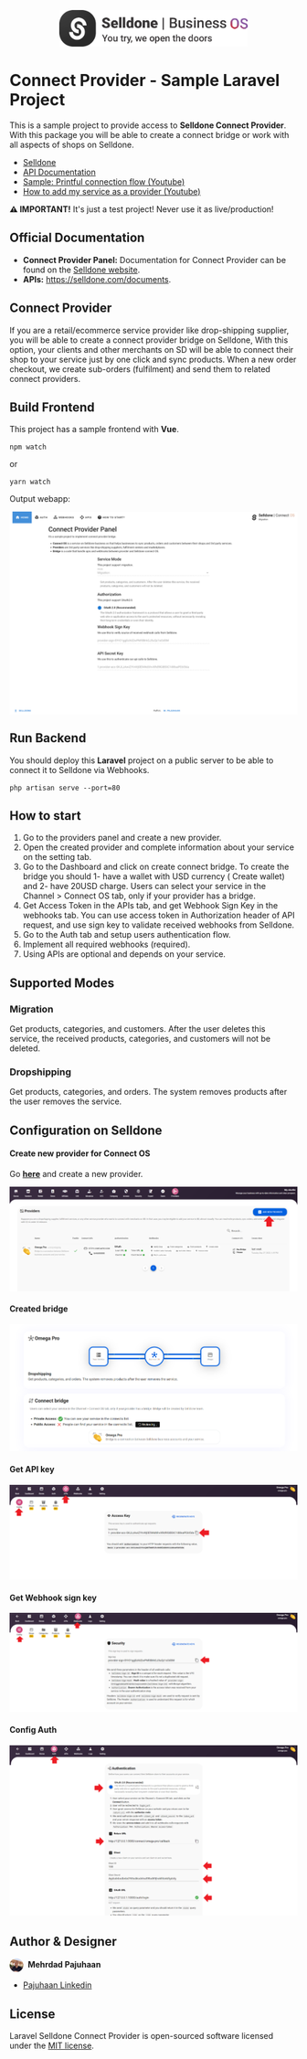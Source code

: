 <p align="center"><img src="./art/logo.png" alt="Selldone Client" height="64"></p>

# Connect Provider - Sample Laravel Project

This is a sample project to provide access to **Selldone Connect Provider**. With this package
you will be able to create a connect bridge or work with all aspects of shops on Selldone.

- [Selldone](https://selldone.com/)
- [API Documentation](https://selldone.com/documents)
- [Sample: Printful connection flow (Youtube)](https://youtu.be/CqgZG3Vkf64)
- [How to add my service as a provider (Youtube)](https://youtu.be/cVZZRJZv5x8)


**⚠ IMPORTANT!** It's just a test project! Never use it as live/production!

## Official Documentation

* **Connect Provider Panel:** Documentation for Connect Provider can be found on
  the [Selldone website](https://selldone.com/shuttle/providers).
* **APIs:** https://selldone.com/documents.

## Connect Provider

If you are a retail/ecommerce service provider like drop-shipping supplier, you will be able to create a connect
provider bridge on Selldone, With this option, your clients and other merchants on SD will be able to connect their shop
to your service just by one click and sync products. When a new order checkout, we create sub-orders  (fulfilment) and
send them to related connect providers.

## Build Frontend
This project has a sample frontend with **Vue**.
```shell
npm watch
```
or
```shell
yarn watch
```
Output webapp:

<img align="center" src="./art/webapp.png" >


## Run Backend
You should deploy this **Laravel** project on a public server to be able to connect it to Selldone via Webhooks.

```shell
php artisan serve --port=80
```


## How to start

1. Go to the providers panel and create a new provider.
2. Open the created provider and complete information about your service on the setting tab.
3. Go to the Dashboard and click on create connect bridge. To create the bridge you should 1- have a wallet with USD currency ( Create wallet) and 2- have 20USD charge. Users can select your service in the Channel > Connect OS tab, only if your provider has a bridge.
4. Get Access Token in the APIs tab, and get Webhook Sign Key in the webhooks tab. You can use access token in Authorization header of API request, and use sign key to validate received webhooks from Selldone.
5. Go to the Auth tab and setup users authentication flow.
6. Implement all required webhooks (required).
7. Using APIs are optional and depends on your service.


## Supported Modes

###  Migration
Get products, categories, and customers. After the user deletes this service, the received products, categories, and customers will not be deleted.

### Dropshipping
Get products, categories, and orders. The system removes products after the user removes the service.



## Configuration on Selldone

#### Create new provider for Connect OS
Go **[here](https://selldone.com/shuttle/providers)** and create a new provider.
<p align="center"><img src="./art/create-provider.png" alt="Create new provider for Connect OS" ></p>

#### Created bridge
<p align="center"><img src="./art/created-bridge.png" alt="Selldone Connect Bridge" ></p>


#### Get API key
<p align="center"><img src="./art/api-key.png" alt="API key" ></p>


#### Get Webhook sign key
<p align="center"><img src="./art/sign-key.png" alt="Sign key" ></p>


#### Config Auth
<p align="center"><img src="./art/auth.png" alt="Auth" ></p>

## Author & Designer
<img align="center" src="./art/pajuhaan.jpg" width="24" height="24" style="border-radius: 50%;margin-right: 4px">
 <b>Mehrdad Pajuhaan</b>

- [Pajuhaan Linkedin](https://www.linkedin.com/in/pajuhaan)

## License

Laravel Selldone Connect Provider is open-sourced software licensed under the [MIT license](LICENSE.md).


